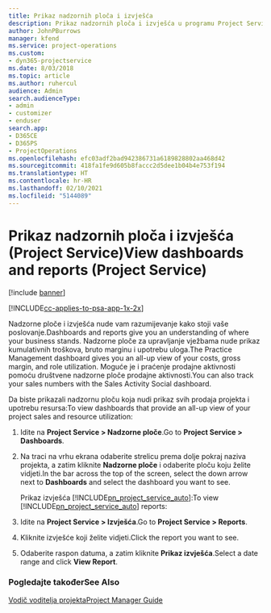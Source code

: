 ```yaml
---
title: Prikaz nadzornih ploča i izvješća
description: Prikaz nadzornih ploča i izvješća u programu Project Service
author: JohnPBurrows
manager: kfend
ms.service: project-operations
ms.custom:
- dyn365-projectservice
ms.date: 8/03/2018
ms.topic: article
ms.author: ruhercul
audience: Admin
search.audienceType:
- admin
- customizer
- enduser
search.app:
- D365CE
- D365PS
- ProjectOperations
ms.openlocfilehash: efc03adf2bad942386731a6189828802aa468d42
ms.sourcegitcommit: 418fa1fe9d605b8faccc2d5dee1b04b4e753f194
ms.translationtype: HT
ms.contentlocale: hr-HR
ms.lasthandoff: 02/10/2021
ms.locfileid: "5144089"
---
```

# <a name="view-dashboards-and-reports-project-service"></a><span data-ttu-id="686ed-103">Prikaz nadzornih ploča i izvješća (Project Service)</span><span class="sxs-lookup"><span data-stu-id="686ed-103">View dashboards and reports (Project Service)</span></span>

[!include [banner](../includes/psa-now-project-operations.md)]

[!INCLUDE[cc-applies-to-psa-app-1x-2x](../includes/cc-applies-to-psa-app-1x-2x.md)]

<span data-ttu-id="686ed-104">Nadzorne ploče i izvješća nude vam razumijevanje kako stoji vaše poslovanje.</span><span class="sxs-lookup"><span data-stu-id="686ed-104">Dashboards and reports give you an understanding of where your business stands.</span></span> <span data-ttu-id="686ed-105">Nadzorne ploče za upravljanje vježbama nude prikaz kumulativnih troškova, bruto marginu i upotrebu uloga.</span><span class="sxs-lookup"><span data-stu-id="686ed-105">The Practice Management dashboard gives you an all-up view of your costs, gross margin, and role utilization.</span></span> <span data-ttu-id="686ed-106">Moguće je i praćenje prodajne aktivnosti pomoću društvene nadzorne ploče prodajne aktivnosti.</span><span class="sxs-lookup"><span data-stu-id="686ed-106">You can also track your sales numbers with the Sales Activity Social dashboard.</span></span>  
  
 <span data-ttu-id="686ed-107">Da biste prikazali nadzornu ploču koja nudi prikaz svih prodaja projekta i upotrebu resursa:</span><span class="sxs-lookup"><span data-stu-id="686ed-107">To view dashboards that provide an all-up view of your project sales and resource utilization:</span></span>  
  
1. <span data-ttu-id="686ed-108">Idite na **Project Service > Nadzorne ploče**.</span><span class="sxs-lookup"><span data-stu-id="686ed-108">Go to **Project Service > Dashboards**.</span></span>  
  
2. <span data-ttu-id="686ed-109">Na traci na vrhu ekrana odaberite strelicu prema dolje pokraj naziva projekta, a zatim kliknite **Nadzorne ploče** i odaberite ploču koju želite vidjeti.</span><span class="sxs-lookup"><span data-stu-id="686ed-109">In the bar across the top of the screen, select the down arrow next to **Dashboards** and select the dashboard you want to see.</span></span>  
  
   <span data-ttu-id="686ed-110">Prikaz izvješća [!INCLUDE[pn_project_service_auto](../includes/pn-project-service-auto.md)]:</span><span class="sxs-lookup"><span data-stu-id="686ed-110">To view [!INCLUDE[pn_project_service_auto](../includes/pn-project-service-auto.md)] reports:</span></span>  
  
3. <span data-ttu-id="686ed-111">Idite na **Project Service > Izvješća**.</span><span class="sxs-lookup"><span data-stu-id="686ed-111">Go to **Project Service > Reports**.</span></span>  
  
4. <span data-ttu-id="686ed-112">Kliknite izvješće koji želite vidjeti.</span><span class="sxs-lookup"><span data-stu-id="686ed-112">Click the report you want to see.</span></span>  
  
5. <span data-ttu-id="686ed-113">Odaberite raspon datuma, a zatim kliknite **Prikaz izvješća**.</span><span class="sxs-lookup"><span data-stu-id="686ed-113">Select a date range and click **View Report**.</span></span>  
  
### <a name="see-also"></a><span data-ttu-id="686ed-114">Pogledajte također</span><span class="sxs-lookup"><span data-stu-id="686ed-114">See Also</span></span>  
 [<span data-ttu-id="686ed-115">Vodič voditelja projekta</span><span class="sxs-lookup"><span data-stu-id="686ed-115">Project Manager Guide</span></span>](../psa/project-manager-guide.md)
